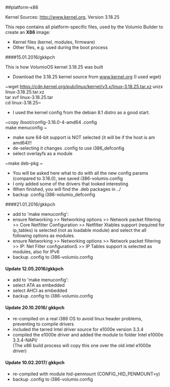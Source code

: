 ##platform-x86

Kernel Sources: http://www.kernel.org, Version 3.18.25

This repo contains all platform-specific files, used by the Volumio Builder 
to create an **X86** image:

- Kernel files (kernel, modules, firmware)
- Other files, e.g. used during the boot process

####15.01.2016/gkkpch

This is how VolumioOS kernel 3.18.25 was built
- Download the 3.18.25 kernel source from www.kernel.org (I used wget)

~wget https://cdn.kernel.org/pub/linux/kernel/v3.x/linux-3.18.25.tar.xz
unzx linux-3.18.25.tar.xz  
tar xvf linux-3.18.25.tar  
cd linux-3.18.25~  

- I used the kernel config from the debian 8.1 distro as a good start.

~copy /boot/config-3.16.0-4-amd64 .config  
make menuconfig ~  

- make sure 64-bit support is NOT selected (it will be if the host is am amd64)!!
- de-selecting it changes .config to use i386_defconfig
- select overlayfs as a module

~make deb-pkg ~  

- You will be asked here what to do with all the new config params (compared to 3.16.0), see saved i386-volumio.config
- I only added some of the drivers that looked interesting
- When finished, you will find the .deb packages in ../
- backup .config i386-volumio_defconfig

####21.01.2016/gkkpch

- add to 'make menuconfig':
- ensure Networking >> Networking options >> Network packet filtering >> Core Netfilter Configuration >> Netfilter Xtables support (required for ip_tables) is selected (not as loadable module) and select the all following options as modules.
- ensure Networking >> Networking options >> Network packet filtering >> IP: Net Filter configurationS >> IP Tables support is selected as modules, also for IPv6
- backup .config to i386-volumio.config

#### Update 12.05.2016/gkkpch

- add to 'make menuconfig':
- select ATA as embedded
- select AHCI as embedded 
- backup .config to i386-volumio.config

#### Update 20.10.2016/ gkkpch

- re-compiled on a real i386 OS to avoid linux header problems, preventing to compile drivers
- included the tarred Intel driver source for e1000e version 3.3.4
- compiled the e1000e driver and added the module to folder Intel e1000e 3.3.4-NAPI/  
(The x86 build process will copy this one over the old intel e1000e driver)

#### Update 10.02.2017/ gkkpch
- re-compiled with module hid-penmount (CONFIG_HID_PENMOUNT=y)
- backup .config to i386-volumio.config




